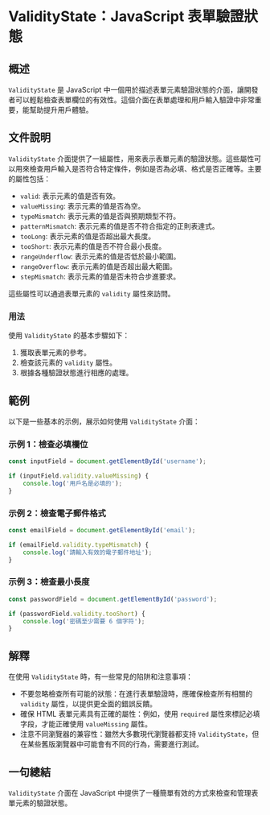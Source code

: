 <!--
Meta Description: # ValidityState：JavaScript 表單驗證狀態 ## 概述 `ValidityState` 是 JavaScript 中一個用於描述表單元素驗證狀態的介面，讓開發者可以輕鬆檢查表單欄位的有效性。這個介面在表單處理和用戶輸入驗證中非常重要，能幫助提升用戶體驗。 ## 文件說明 `V...
Meta Keywords: validitystate, javascript, validity, valuemissing, const
-->

# ValidityState：JavaScript 表單驗證狀態

## 概述
`ValidityState` 是 JavaScript 中一個用於描述表單元素驗證狀態的介面，讓開發者可以輕鬆檢查表單欄位的有效性。這個介面在表單處理和用戶輸入驗證中非常重要，能幫助提升用戶體驗。

## 文件說明
`ValidityState` 介面提供了一組屬性，用來表示表單元素的驗證狀態。這些屬性可以用來檢查用戶輸入是否符合特定條件，例如是否為必填、格式是否正確等。主要的屬性包括：

- `valid`: 表示元素的值是否有效。
- `valueMissing`: 表示元素的值是否為空。
- `typeMismatch`: 表示元素的值是否與預期類型不符。
- `patternMismatch`: 表示元素的值是否不符合指定的正則表達式。
- `tooLong`: 表示元素的值是否超出最大長度。
- `tooShort`: 表示元素的值是否不符合最小長度。
- `rangeUnderflow`: 表示元素的值是否低於最小範圍。
- `rangeOverflow`: 表示元素的值是否超出最大範圍。
- `stepMismatch`: 表示元素的值是否未符合步進要求。

這些屬性可以通過表單元素的 `validity` 屬性來訪問。

### 用法
使用 `ValidityState` 的基本步驟如下：

1. 獲取表單元素的參考。
2. 檢查該元素的 `validity` 屬性。
3. 根據各種驗證狀態進行相應的處理。

## 範例
以下是一些基本的示例，展示如何使用 `ValidityState` 介面：

### 示例 1：檢查必填欄位
```javascript
const inputField = document.getElementById('username');

if (inputField.validity.valueMissing) {
    console.log('用戶名是必填的');
}
```

### 示例 2：檢查電子郵件格式
```javascript
const emailField = document.getElementById('email');

if (emailField.validity.typeMismatch) {
    console.log('請輸入有效的電子郵件地址');
}
```

### 示例 3：檢查最小長度
```javascript
const passwordField = document.getElementById('password');

if (passwordField.validity.tooShort) {
    console.log('密碼至少需要 6 個字符');
}
```

## 解釋
在使用 `ValidityState` 時，有一些常見的陷阱和注意事項：

- 不要忽略檢查所有可能的狀態：在進行表單驗證時，應確保檢查所有相關的 `validity` 屬性，以提供更全面的錯誤反饋。
- 確保 HTML 表單元素具有正確的屬性：例如，使用 `required` 屬性來標記必填字段，才能正確使用 `valueMissing` 屬性。
- 注意不同瀏覽器的兼容性：雖然大多數現代瀏覽器都支持 `ValidityState`，但在某些舊版瀏覽器中可能會有不同的行為，需要進行測試。

## 一句總結
`ValidityState` 介面在 JavaScript 中提供了一種簡單有效的方式來檢查和管理表單元素的驗證狀態。